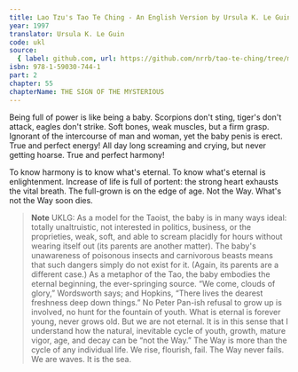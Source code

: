 ```yaml
---
title: Lao Tzu's Tao Te Ching - An English Version by Ursula K. Le Guin
year: 1997
translator: Ursula K. Le Guin
code: ukl
source:
  { label: github.com, url: https://github.com/nrrb/tao-te-ching/tree/master }
isbn: 978-1-59030-744-1
part: 2
chapter: 55
chapterName: THE SIGN OF THE MYSTERIOUS
---
```

Being full of power
is like being a baby.
Scorpions don't sting,
tiger's don't attack,
eagles don't strike.
Soft bones, weak muscles,
but a firm grasp.
Ignorant of the intercourse
of man and woman,
yet the baby penis is erect.
True and perfect energy!
All day long screaming and crying,
but never getting hoarse.
True and perfect harmony!

To know harmony
is to know what's eternal.
To know what's eternal
is enlightenment.
Increase of life is full of portent:
the strong heart exhausts the vital breath.
The full-grown is on the edge of age.
Not the Way.
What's not the Way soon dies.


> **Note** UKLG: As a model for the Taoist, the baby is in many ways ideal: totally unaltruistic, not interested in politics, business, or the proprieties, weak, soft, and able to scream placidly for hours without wearing itself out (its parents are another matter). The baby's unawareness of poisonous insects and carnivorous beasts means that such dangers simply do not exist for it. (Again, its parents are a different case.)
As a metaphor of the Tao, the baby embodies the eternal beginning, the ever-springing source. “We come, clouds of glory,” Wordsworth says; and Hopkins, “There lives the dearest freshness deep down things.” No Peter Pan-ish refusal to grow up is involved, no hunt for the fountain of youth. What is eternal is forever young, never grows old. But we are not eternal.
It is in this sense that I understand how the natural, inevitable cycle of youth, growth, mature vigor, age, and decay can be “not the Way.” The Way is more than the cycle of any individual life. We rise, flourish, fail. The Way never fails. We are waves. It is the sea.